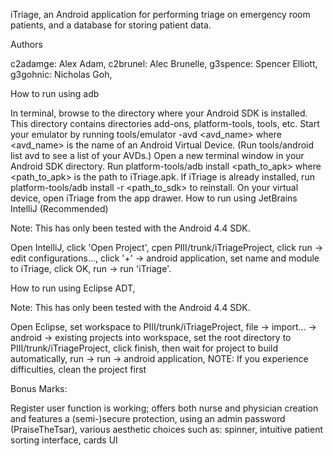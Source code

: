 iTriage, 
an Android application for performing triage on emergency room patients, and a database for storing patient data.

Authors

c2adamge: Alex Adam,
c2brunel: Alec Brunelle,
g3spence: Spencer Elliott,
g3gohnic: Nicholas Goh,

How to run using adb

In terminal, browse to the directory where your Android SDK is installed. This directory contains directories add-ons, platform-tools, tools, etc.
Start your emulator by running tools/emulator -avd <avd_name> where <avd_name> is the name of an Android Virtual Device. (Run tools/android list avd to see a list of your AVDs.)
Open a new terminal window in your Android SDK directory.
Run platform-tools/adb install <path_to_apk> where <path_to_apk> is the path to iTriage.apk. If iTriage is already installed, run platform-tools/adb install -r <path_to_sdk> to reinstall.
On your virtual device, open iTriage from the app drawer.
How to run using JetBrains IntelliJ (Recommended)

Note: This has only been tested with the Android 4.4 SDK.

Open IntelliJ,
click 'Open Project',
cpen PIII/trunk/iTriageProject,
click run -> edit configurations...,
click '+' -> android application,
set name and module to iTriage,
click OK,
run -> run 'iTriage'.

How to run using Eclipse ADT,

Note: This has only been tested with the Android 4.4 SDK.

Open Eclipse,
set workspace to PIII/trunk/iTriageProject,
file -> import... -> android -> existing projects into workspace,
set the root directory to PIII/trunk/iTriageProject,
click finish, then wait for project to build automatically,
run -> run -> android application,
NOTE: If you experience difficulties, clean the project first

Bonus Marks:

Register user function is working; offers both nurse and physician creation and features a (semi-)secure protection, using an admin password (PraiseTheTsar),
various aesthetic choices such as:
spinner,
intuitive patient sorting interface,
cards UI

